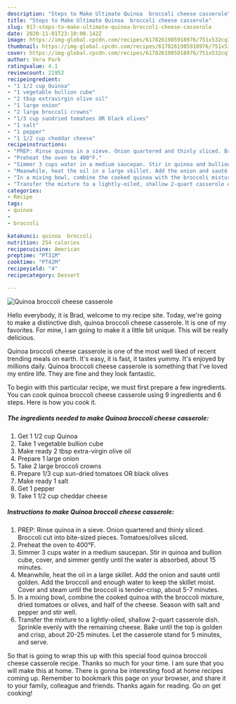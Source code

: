 ```yaml
---
description: "Steps to Make Ultimate Quinoa  broccoli cheese casserole"
title: "Steps to Make Ultimate Quinoa  broccoli cheese casserole"
slug: 917-steps-to-make-ultimate-quinoa-broccoli-cheese-casserole
date: 2020-11-01T23:10:00.142Z
image: https://img-global.cpcdn.com/recipes/6178261985918976/751x532cq70/quinoa-broccoli-cheese-casserole-recipe-main-photo.jpg
thumbnail: https://img-global.cpcdn.com/recipes/6178261985918976/751x532cq70/quinoa-broccoli-cheese-casserole-recipe-main-photo.jpg
cover: https://img-global.cpcdn.com/recipes/6178261985918976/751x532cq70/quinoa-broccoli-cheese-casserole-recipe-main-photo.jpg
author: Vera Park
ratingvalue: 4.1
reviewcount: 21952
recipeingredient:
- "1 1/2 cup Quinoa"
- "1 vegetable bullion cube"
- "2 tbsp extravirgin olive oil"
- "1 large onion"
- "2 large broccoli crowns"
- "1/3 cup sundried tomatoes OR black olives"
- "1 salt"
- "1 pepper"
- "1 1/2 cup cheddar cheese"
recipeinstructions:
- "PREP: Rinse quinoa in a sieve. Onion quartered and thinly sliced. Broccoli cut into bite-sized pieces. Tomatoes/olives sliced."
- "Preheat the oven to 400°F."
- "Simmer 3 cups water in a medium saucepan. Stir in quinoa and bullion cube, cover, and simmer gently until the water is absorbed, about 15 minutes."
- "Meanwhile, heat the oil in a large skillet. Add the onion and sauté until golden. Add the broccoli and enough water to keep the skillet moist. Cover and steam until the broccoli is tender-crisp, about 5-7 minutes."
- "In a mixing bowl, combine the cooked quinoa with the broccoli mixture, dried tomatoes or olives, and half of the cheese. Season with salt and pepper and stir well."
- "Transfer the mixture to a lightly-oiled, shallow 2-quart casserole dish. Sprinkle evenly with the remaining cheese. Bake until the top is golden and crisp, about 20-25 minutes. Let the casserole stand for 5 minutes, and serve."
categories:
- Recipe
tags:
- quinoa
- 
- broccoli

katakunci: quinoa  broccoli 
nutrition: 254 calories
recipecuisine: American
preptime: "PT31M"
cooktime: "PT42M"
recipeyield: "4"
recipecategory: Dessert

---
```



![Quinoa  broccoli cheese casserole](https://img-global.cpcdn.com/recipes/6178261985918976/751x532cq70/quinoa-broccoli-cheese-casserole-recipe-main-photo.jpg)

Hello everybody, it is Brad, welcome to my recipe site. Today, we're going to make a distinctive dish, quinoa  broccoli cheese casserole. It is one of my favorites. For mine, I am going to make it a little bit unique. This will be really delicious.



Quinoa  broccoli cheese casserole is one of the most well liked of recent trending meals on earth. It's easy, it is fast, it tastes yummy. It's enjoyed by millions daily. Quinoa  broccoli cheese casserole is something that I've loved my entire life. They are fine and they look fantastic.


To begin with this particular recipe, we must first prepare a few ingredients. You can cook quinoa  broccoli cheese casserole using 9 ingredients and 6 steps. Here is how you cook it.

<!--inarticleads1-->

##### The ingredients needed to make Quinoa  broccoli cheese casserole:

1. Get 1 1/2 cup Quinoa
1. Take 1 vegetable bullion cube
1. Make ready 2 tbsp extra-virgin olive oil
1. Prepare 1 large onion
1. Take 2 large broccoli crowns
1. Prepare 1/3 cup sun-dried tomatoes OR black olives
1. Make ready 1 salt
1. Get 1 pepper
1. Take 1 1/2 cup cheddar cheese




<!--inarticleads2-->

##### Instructions to make Quinoa  broccoli cheese casserole:

1. PREP: Rinse quinoa in a sieve. Onion quartered and thinly sliced. Broccoli cut into bite-sized pieces. Tomatoes/olives sliced.
1. Preheat the oven to 400°F.
1. Simmer 3 cups water in a medium saucepan. Stir in quinoa and bullion cube, cover, and simmer gently until the water is absorbed, about 15 minutes.
1. Meanwhile, heat the oil in a large skillet. Add the onion and sauté until golden. Add the broccoli and enough water to keep the skillet moist. Cover and steam until the broccoli is tender-crisp, about 5-7 minutes.
1. In a mixing bowl, combine the cooked quinoa with the broccoli mixture, dried tomatoes or olives, and half of the cheese. Season with salt and pepper and stir well.
1. Transfer the mixture to a lightly-oiled, shallow 2-quart casserole dish. Sprinkle evenly with the remaining cheese. Bake until the top is golden and crisp, about 20-25 minutes. Let the casserole stand for 5 minutes, and serve.




So that is going to wrap this up with this special food quinoa  broccoli cheese casserole recipe. Thanks so much for your time. I am sure that you will make this at home. There is gonna be interesting food at home recipes coming up. Remember to bookmark this page on your browser, and share it to your family, colleague and friends. Thanks again for reading. Go on get cooking!
